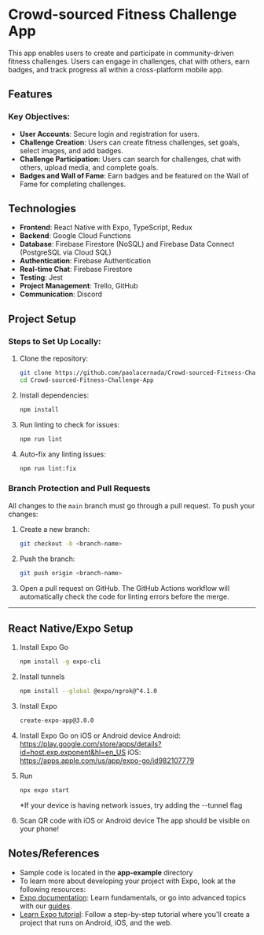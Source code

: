 # Crowd-sourced Fitness Challenge App

This app enables users to create and participate in community-driven fitness challenges. Users can engage in challenges, chat with others, earn badges, and track progress all within a cross-platform mobile app.

## Features

### Key Objectives:
- **User Accounts**: Secure login and registration for users.
- **Challenge Creation**: Users can create fitness challenges, set goals, select images, and add badges.
- **Challenge Participation**: Users can search for challenges, chat with others, upload media, and complete goals.
- **Badges and Wall of Fame**: Earn badges and be featured on the Wall of Fame for completing challenges.

## Technologies

- **Frontend**: React Native with Expo, TypeScript, Redux
- **Backend**: Google Cloud Functions
- **Database**: Firebase Firestore (NoSQL) and Firebase Data Connect (PostgreSQL via Cloud SQL)
- **Authentication**: Firebase Authentication
- **Real-time Chat**: Firebase Firestore
- **Testing**: Jest
- **Project Management**: Trello, GitHub
- **Communication**: Discord

## Project Setup

### Steps to Set Up Locally:

1. Clone the repository:
   ```bash
   git clone https://github.com/paolacernada/Crowd-sourced-Fitness-Challenge-App.git
   cd Crowd-sourced-Fitness-Challenge-App
   ```

2. Install dependencies:
   ```bash
   npm install
   ```

3. Run linting to check for issues:
   ```bash
   npm run lint
   ```

4. Auto-fix any linting issues:
   ```bash
   npm run lint:fix
   ```

### Branch Protection and Pull Requests

All changes to the `main` branch must go through a pull request. To push your changes:

1. Create a new branch:
   ```bash
   git checkout -b <branch-name>
   ```

2. Push the branch:
   ```bash
   git push origin <branch-name>
   ```

3. Open a pull request on GitHub. The GitHub Actions workflow will automatically check the code for linting errors before the merge.

---

## React Native/Expo Setup
1. Install Expo Go
   ```bash
   npm install -g expo-cli
   ```

2. Install tunnels
   ```bash
   npm install --global @expo/ngrok@^4.1.0
   ```

3. Install Expo
   ```bash
   create-expo-app@3.0.0
   ```

4. Install Expo Go on iOS or Android device
   Android: https://play.google.com/store/apps/details?id=host.exp.exponent&hl=en_US
   iOS: https://apps.apple.com/us/app/expo-go/id982107779

5. Run
   ```bash
   npx expo start
   ```
   *If your device is having network issues, try adding the --tunnel flag

6. Scan QR code with iOS or Android device
   The app should be visible on your phone!


## Notes/References
- Sample code is located in the **app-example** directory
- To learn more about developing your project with Expo, look at the following resources:
- [Expo documentation](https://docs.expo.dev/): Learn fundamentals, or go into advanced topics with our [guides](https://docs.expo.dev/guides).
- [Learn Expo tutorial](https://docs.expo.dev/tutorial/introduction/): Follow a step-by-step tutorial where you'll create a project that runs on Android, iOS, and the web.
